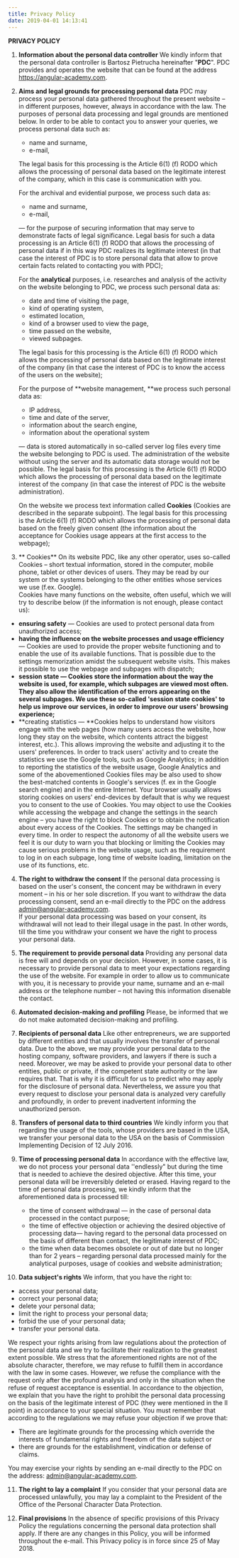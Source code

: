 ```yaml
---
title: Privacy Policy
date: 2019-04-01 14:13:41
---
```


**PRIVACY POLICY**

1. **Information about the personal data controller**
We kindly inform that the personal data controller is Bartosz Pietrucha hereinafter "**PDC**".
PDC provides and operates the website that can be found at the address 	<span style="text-decoration:underline;">https://angular-academy.com</span>.


2. **Aims and legal grounds for processing personal data**
PDC may process your personal data gathered throughout the present website – in different purposes, however, always in accordance with the law. The purposes of personal data processing and legal grounds are mentioned below. In order to be able to contact you to answer your queries, we process personal data such as:
   * name and surname,
   * e-mail,

   The legal basis for this processing is the Article 6(1) (f) RODO which allows the processing of personal data based on the legitimate interest of the company, which in this case is communication with you.

   For the archival and evidential purpose, we process such data as:

   * name and surname,
   * e-mail,

   — for the purpose of securing information that may serve to demonstrate facts of legal significance. Legal basis for such a data processing is an Article 6(1) (f) RODO that allows the processing of personal data if in this way PDC realizes its legitimate interest (in that case the interest of PDC is to store personal data that allow to prove certain facts related to contacting you with PDC);

   For the **analytical** purposes, i.e. researches and analysis of the activity on the website belonging to PDC, we process such personal data as:

   *   date and time of visiting the page,
   *   kind of operating system,
   *   estimated location,
   *   kind of a browser used to view the page,
   *   time passed on the website,
   *   viewed subpages.

   The legal basis for this processing is the Article 6(1) (f) RODO which allows the processing of personal data based on the legitimate interest of the company (in that case the interest of PDC is to know the access of the users on the website);

   For the purpose of **website management, **we process such personal data as:
   * IP address,
   * time and date of the server,
   * information about the search engine,
   * information about the operational system

   — data is stored automatically in so-called server log files every time the website belonging to PDC is used. The administration of the website without using the server and its automatic data storage would not be possible. The legal basis for this processing is the Article 6(1) (f) RODO which allows the processing of personal data based on the legitimate interest of the company (in that case the interest of PDC is the website administration).

   On the website we process text information called **Cookies** (Cookies are described in the separate subpoint). The legal basis for this processing is the Article 6(1) (f) RODO which allows the processing of personal data based on the freely given consent (the information about the acceptance for Cookies usage appears at the first access to the webpage);

3. ** Cookies**
On its website PDC, like any other operator, uses so-called Cookies – short textual information, stored in the computer, mobile phone, tablet or other devices of users. They may be read by our system or the systems belonging to the other entities whose services we use (f.ex. Google).  
Cookies have many functions on the website, often useful, which we will try to describe below (if the information is not enough, please contact us):
*   **ensuring safety** — Cookies are used to  protect personal data from unauthorized access;
*   **having the influence on the website processes and usage efficiency** — Cookies are used to provide the proper website functioning and to enable the use of its available functions. That is possible due to the settings memorization amidst the subsequent website visits. This makes it possible to use the webpage and subpages with dispatch;
*   **session state — **Cookies store the information about the way the website is used, for example, which subpages are viewed most often. They also allow the identification of the errors appearing on the several subpages. We use these so-called 'session state cookies' to help us improve our services, in order to improve our users' browsing experienc**e;**
*   **creating statistics — **Cookies helps to understand how visitors engage with the web pages (how many users access the website, how long they stay on the website, which contents attract the biggest interest, etc.). This allows improving the website and adjusting it to the users' preferences. In order to track users' activity and to create the statistics we use the Google tools, such as Google Analytics; in addition to reporting the statistics of the website usage, Google Analytics and some of the abovementioned Cookies files may be also used to show the best-matched contents in Google's services (f. ex in the Google search engine) and in the entire Internet. 
Your browser usually allows storing cookies on users' end-devices by default that is why we request you to consent to the use of Cookies. You may object to use the Cookies while accessing the webpage and change the settings in the search engine – you have the right to block Cookies or to obtain the notification about every access of the Cookies. The settings may be changed in every time.
In order to respect the autonomy of all the website users we feel it is our duty to warn you that blocking or limiting the Cookies may cause serious problems in the website usage, such as the requirement to log in on each subpage, long time of website loading, limitation on the use of its functions, etc.

4. **The right to withdraw the consent**
If the personal data processing is based on the user's consent, the concent may be withdrawn in every moment – in his or her sole discretion.
If you want to withdraw the data processing consent, send an e-mail directly to the PDC on the address admin@angular-academy.com.  
If your personal data processing was based on your consent, its withdrawal will not lead to their illegal usage in the past. In other words, till the time you withdraw your consent we have the right to process your personal data.

5. **The requirement to provide personal data**
Providing any personal data is free will and depends on your decision. However, in some cases, it is necessary to provide personal data to meet your expectations regarding the use of the website. For example in order to allow us to communicate with you, it is necessary to provide your name, surname and an e-mail address or the telephone number – not having this information disenable the contact.

6. **Automated decision-making and profiling**
Please, be informed that we do not make automated decision-making and profiling. 

7. **Recipients of personal data**
Like other entrepreneurs, we are supported by different entities and that usually involves the transfer of personal data. Due to the above, we may provide your personal data to the hosting company, software providers, and lawyers if there is such a need. 
Moreover, we may be asked to provide your personal data to other entities, public or private, if the competent state authority or the law requires that. That is why it is difficult for us to predict who may apply for the disclosure of personal data. Nevertheless, we assure you that every request to disclose your personal data is analyzed very carefully and profoundly, in order to prevent inadvertent informing the unauthorized person.

8. **Transfers of personal data to third countries**
We kindly inform you that regarding the usage of the tools, whose providers are based in the USA, we transfer your personal data to the USA on the basis of Commission Implementing Decision of 12 July 2016. 

9. **Time of processing personal data**
In accordance with the effective law, we do not process your personal data ''endlessly" but during the time that is needed to achieve the desired objective. After this time, your personal data will be irreversibly deleted or erased.
Having regard to the time of personal data processing, we kindly inform that the aforementioned data is processed till:
   * the time of consent withdrawal — in the case of personal data processed in the contact purpose;
   * the time of effective objection or achieving the desired objective of processing data— having regard to the personal data processed on the basis of different than contact, the legitimate interest of PDC;
   * the time when data becomes obsolete or out of date but no longer than for 2 years – regarding personal data processed mainly for the analytical purposes, usage of cookies and website administration;

10. **Data subject's rights**
We inform, that you have the right to:
   * access your personal data;
   * correct your personal data;
   * delete your personal data;
   * limit the right to process your personal data;
   * forbid the use of your personal data;
   * transfer your personal data.

   We respect your rights arising from law regulations about the protection of the personal data and we try to facilitate their realization to the greatest extent possible. We stress that the aforementioned rights are not of the absolute character, therefore, we may refuse to fulfill them in accordance with the law in some cases. However, we refuse the compliance with the request only after the profound analysis and only in the situation when the refuse of request acceptance is essential. In accordance to the objection, we explain that you have the right to prohibit the personal data processing on the basis of the legitimate interest of PDC (they were mentioned in the II point) in accordance to your special situation. You must remember that according to the regulations we may refuse your objection if we prove that:
   * There are legitimate grounds for the processing which override the interests of fundamental rights and freedom of the data subject or 
   * there are grounds for the establishment, vindication or defense of claims.

   You may exercise your rights by sending an e-mail directly to the PDC on the address: admin@angular-academy.com.

11. **The right to lay a complaint**
If you consider that your personal data are processed unlawfully, you may lay a complaint to the President of the Office of the Personal Character Data Protection.



12. **Final provisions**
In the absence of specific provisions of this Privacy Policy the regulations concerning the personal data protection shall apply.
If there are any changes in this Policy, you will be informed throughout the e-mail.
This Privacy policy is in force since 25 of May 2018.
